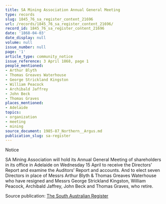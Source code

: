 ```yaml
---
title: SA Mining Association Annual General Meeting
type: records
slug: 1845_76_sa_register_content_21696
url: /records/1845_76_sa_register_content_21696/
record_id: 1845_76_sa_register_content_21696
date: '1868-04-03'
date_display: null
volume: null
issue_number: null
page: '1'
article_type: community_notice
issue_reference: 3 April 1868, page 1
people_mentioned:
- Arthur Blyth
- Thomas Greaves Waterhouse
- George Strickland Kingston
- William Peacock
- Archibald Jaffrey
- John Beck
- Thomas Graves
places_mentioned:
- Adelaide
topics:
- organization
- meeting
- mining
source_document: 1985-87_Northern__Argus.md
publication_slug: sa-register
---
```


Notice

SA Mining Association will hold its Annual General Meeting of shareholders in its office in Adelaide on Wednesday 15 April to receive the Directors’ Report and examine the Auditors’ Report and accounts.  And to elect seven Directors in place of Messrs Arthur Blyth & Thomas Greaves Waterhouse who have resigned and Messrs George Strickland Kingston, William Peacock, Archibald Jaffrey, John Beck and Thomas Graves, who retire.

Source publication: [The South Australian Register](/publications/sa-register/)
